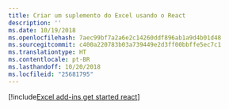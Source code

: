 ```yaml
---
title: Criar um suplemento do Excel usando o React
description: ''
ms.date: 10/19/2018
ms.openlocfilehash: 7aec99bf7a2a6e2c14260ddf896ab1a9d4b01d48
ms.sourcegitcommit: c400a220783b03a739449e2d3ff00bbffe5ec7c1
ms.translationtype: HT
ms.contentlocale: pt-BR
ms.lasthandoff: 10/20/2018
ms.locfileid: "25681795"
---
```

[!include[Excel add-ins get started react](../includes/file-get-started-excel-react.md)]